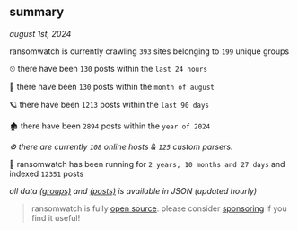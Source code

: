 
## summary
_august 1st, 2024_

ransomwatch is currently crawling `393` sites belonging to `199` unique groups

⏲ there have been `130` posts within the `last 24 hours`

🦈 there have been `130` posts within the `month of august`

🪐 there have been `1213` posts within the `last 90 days`

🏚 there have been `2894` posts within the `year of 2024`

_⚙️ there are currently `108` online hosts & `125` custom parsers._

🦕 ransomwatch has been running for `2 years, 10 months and 27 days` and indexed `12351` posts

_all data  [(groups)](http://ransomwhat.telemetry.ltd/groups) and [(posts)](http://ransomwhat.telemetry.ltd/posts) is available in JSON (updated hourly)_

> ransomwatch is fully [open source](https://github.com/joshhighet/ransomwatch#ransomwatch--). please consider [sponsoring](https://github.com/sponsors/joshhighet) if you find it useful!
